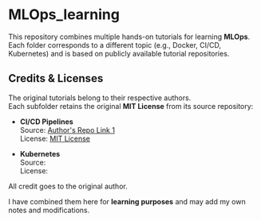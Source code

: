 # MLOps_learning  

This repository combines multiple hands-on tutorials for learning **MLOps**. Each folder corresponds to a different topic (e.g., Docker, CI/CD, Kubernetes) and is based on publicly available tutorial repositories.  

## Credits & Licenses  

The original tutorials belong to their respective authors.  
Each subfolder retains the original **MIT License** from its source repository:  

- **CI/CD Pipelines**  
  Source: [Author's Repo Link 1](https://github.com/vikashishere/YT-MLOPS-CI-Masterclass.git)  
  License: [MIT License]()  

- **Kubernetes**  
  Source:  
  License:  

All credit goes to the original author.  

I have combined them here for **learning purposes** and may add my own notes and modifications.

